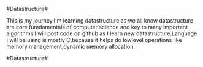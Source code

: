 #Datastructure#

This is my journey.I'm learning datastructure as we all know datastructure are core fumdamentals of computer science and key to many important algorithms.I will post code on github as I learn new datastructure.Language I will be using is mostly C,because it helps do lowlevel operations like memory management,dynamic memory allocation.  

#Datastructure#